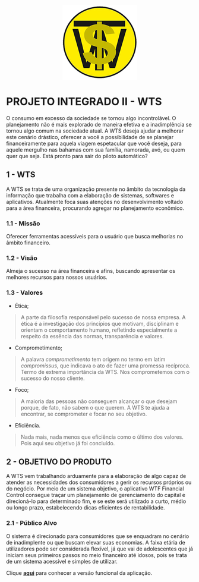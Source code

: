 <p align="center">
  <img src="img/wts_logo.png" alt="wts">
</p>

PROJETO INTEGRADO II - WTS
============================
O consumo em excesso da sociedade se tornou algo incontrolável. O planejamento não é mais explorado de maneira efetiva e a inadimplência se tornou algo comum na sociedade atual. A WTS deseja ajudar a melhorar este cenário drástico, oferecer a você a possibilidade de se planejar financeiramente para aquela viagem espetacular que você deseja, para aquele mergulho nas bahamas com sua família, namorada, avó, ou quem quer que seja. Está pronto para sair do piloto automático?

## 1 - WTS
A WTS se trata de uma organização presente no âmbito da tecnologia da informação que trabalha com a elaboração de sistemas, softwares e aplicativos.
Atualmente foca suas atenções no desenvolvimento voltado para a área financeira, procurando agregar no planejamento econômico.

### 1.1 - Missão
Oferecer ferramentas acessíveis para o usuário que busca melhorias no âmbito financeiro.

### 1.2 - Visão
Almeja o sucesso na área financeira e afins, buscando apresentar os melhores recursos para nossos usuários.

### 1.3 - Valores

* Ética;

> A parte da filosofia responsável pelo sucesso de nossa empresa. A ética é a investigação dos princípios que motivam, disciplinam e orientam o comportamento humano, refletindo especialmente a respeito da essência das normas, transparência e valores.

* Comprometimento;

> A palavra _comprometimento_ tem origem no termo em latim _compromissus_, que indicava o ato de fazer uma promessa recíproca. Termo de extrema importância da WTS. Nos comprometemos com o sucesso do nosso cliente.

* Foco;

> A maioria das pessoas não conseguem alcançar o que desejam porque, de fato, não sabem o que querem. A WTS te ajuda a encontrar, se comprometer e focar no seu objetivo.

* Eficiência.

> Nada mais, nada menos que eficiência como o último dos valores. Pois aqui seu objetivo já foi concluído.

## 2 - OBJETIVO DO PRODUTO
A WTS vem trabalhando arduamente para a elaboração de algo capaz de atender as necessidades dos consumidores a gerir os recursos próprios ou do negócio. Por meio de um sistema objetivo, o aplicativo WTF Financial Control consegue traçar um planejamento de gerenciamento do capital e direcioná-lo para determinado fim, e se este será utilizado a curto, médio ou longo prazo, estabelecendo dicas eficientes de rentabilidade.

### 2.1 - Público Alvo
O sistema é direcionado para consumidores que se enquadram no cenário de inadimplente ou que buscam elevar suas economias. A faixa etária de utilizadores pode ser considerada flexível, já que vai de adolescentes que já iniciam seus primeiros passos no meio financeiro até idosos, pois se trata de um sistema acessível e simples de utilizar.

Clique **[aqui](https://wts-financial-control.herokuapp.com/)** para conhecer a versão funcional da aplicação.